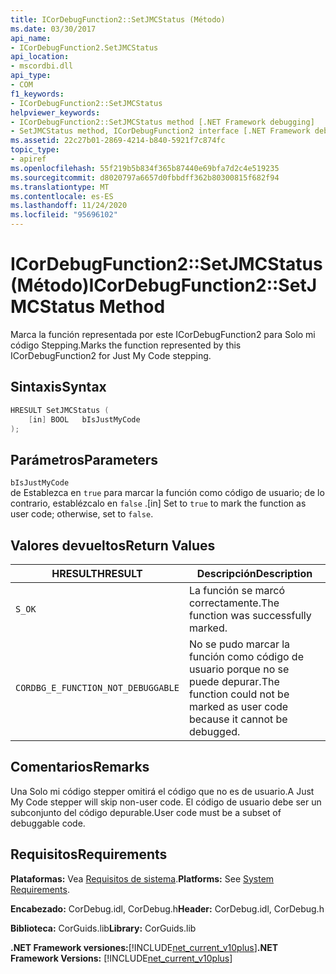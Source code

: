 ```yaml
---
title: ICorDebugFunction2::SetJMCStatus (Método)
ms.date: 03/30/2017
api_name:
- ICorDebugFunction2.SetJMCStatus
api_location:
- mscordbi.dll
api_type:
- COM
f1_keywords:
- ICorDebugFunction2::SetJMCStatus
helpviewer_keywords:
- ICorDebugFunction2::SetJMCStatus method [.NET Framework debugging]
- SetJMCStatus method, ICorDebugFunction2 interface [.NET Framework debugging]
ms.assetid: 22c27b01-2869-4214-b840-5921f7c874fc
topic_type:
- apiref
ms.openlocfilehash: 55f219b5b834f365b87440e69bfa7d2c4e519235
ms.sourcegitcommit: d8020797a6657d0fbbdff362b80300815f682f94
ms.translationtype: MT
ms.contentlocale: es-ES
ms.lasthandoff: 11/24/2020
ms.locfileid: "95696102"
---
```

# <a name="icordebugfunction2setjmcstatus-method"></a><span data-ttu-id="8c83d-102">ICorDebugFunction2::SetJMCStatus (Método)</span><span class="sxs-lookup"><span data-stu-id="8c83d-102">ICorDebugFunction2::SetJMCStatus Method</span></span>

<span data-ttu-id="8c83d-103">Marca la función representada por este ICorDebugFunction2 para Solo mi código Stepping.</span><span class="sxs-lookup"><span data-stu-id="8c83d-103">Marks the function represented by this ICorDebugFunction2 for Just My Code stepping.</span></span>  
  
## <a name="syntax"></a><span data-ttu-id="8c83d-104">Sintaxis</span><span class="sxs-lookup"><span data-stu-id="8c83d-104">Syntax</span></span>  
  
```cpp  
HRESULT SetJMCStatus (  
    [in] BOOL   bIsJustMyCode  
);  
```  
  
## <a name="parameters"></a><span data-ttu-id="8c83d-105">Parámetros</span><span class="sxs-lookup"><span data-stu-id="8c83d-105">Parameters</span></span>  

 `bIsJustMyCode`  
 <span data-ttu-id="8c83d-106">de Establezca en `true` para marcar la función como código de usuario; de lo contrario, establézcalo en `false` .</span><span class="sxs-lookup"><span data-stu-id="8c83d-106">[in] Set to `true` to mark the function as user code; otherwise, set to `false`.</span></span>  
  
## <a name="return-values"></a><span data-ttu-id="8c83d-107">Valores devueltos</span><span class="sxs-lookup"><span data-stu-id="8c83d-107">Return Values</span></span>  
  
|<span data-ttu-id="8c83d-108">HRESULT</span><span class="sxs-lookup"><span data-stu-id="8c83d-108">HRESULT</span></span>|<span data-ttu-id="8c83d-109">Descripción</span><span class="sxs-lookup"><span data-stu-id="8c83d-109">Description</span></span>|  
|-------------|-----------------|  
|`S_OK`|<span data-ttu-id="8c83d-110">La función se marcó correctamente.</span><span class="sxs-lookup"><span data-stu-id="8c83d-110">The function was successfully marked.</span></span>|  
|`CORDBG_E_FUNCTION_NOT_DEBUGGABLE`|<span data-ttu-id="8c83d-111">No se pudo marcar la función como código de usuario porque no se puede depurar.</span><span class="sxs-lookup"><span data-stu-id="8c83d-111">The function could not be marked as user code because it cannot be debugged.</span></span>|  
  
## <a name="remarks"></a><span data-ttu-id="8c83d-112">Comentarios</span><span class="sxs-lookup"><span data-stu-id="8c83d-112">Remarks</span></span>  

 <span data-ttu-id="8c83d-113">Una Solo mi código stepper omitirá el código que no es de usuario.</span><span class="sxs-lookup"><span data-stu-id="8c83d-113">A Just My Code stepper will skip non-user code.</span></span> <span data-ttu-id="8c83d-114">El código de usuario debe ser un subconjunto del código depurable.</span><span class="sxs-lookup"><span data-stu-id="8c83d-114">User code must be a subset of debuggable code.</span></span>  
  
## <a name="requirements"></a><span data-ttu-id="8c83d-115">Requisitos</span><span class="sxs-lookup"><span data-stu-id="8c83d-115">Requirements</span></span>  

 <span data-ttu-id="8c83d-116">**Plataformas:** Vea [Requisitos de sistema](../../get-started/system-requirements.md).</span><span class="sxs-lookup"><span data-stu-id="8c83d-116">**Platforms:** See [System Requirements](../../get-started/system-requirements.md).</span></span>  
  
 <span data-ttu-id="8c83d-117">**Encabezado:** CorDebug.idl, CorDebug.h</span><span class="sxs-lookup"><span data-stu-id="8c83d-117">**Header:** CorDebug.idl, CorDebug.h</span></span>  
  
 <span data-ttu-id="8c83d-118">**Biblioteca:** CorGuids.lib</span><span class="sxs-lookup"><span data-stu-id="8c83d-118">**Library:** CorGuids.lib</span></span>  
  
 <span data-ttu-id="8c83d-119">**.NET Framework versiones:**[!INCLUDE[net_current_v10plus](../../../../includes/net-current-v10plus-md.md)]</span><span class="sxs-lookup"><span data-stu-id="8c83d-119">**.NET Framework Versions:** [!INCLUDE[net_current_v10plus](../../../../includes/net-current-v10plus-md.md)]</span></span>
